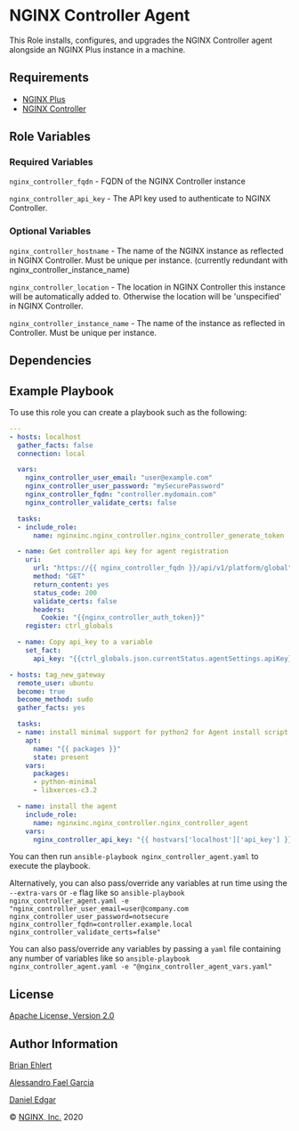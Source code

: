 NGINX Controller Agent
======================

This Role installs, configures, and upgrades the NGINX Controller agent alongside an NGINX Plus instance in a machine.

Requirements
------------

*   [NGINX Plus](https://www.nginx.com/products/nginx/)
*   [NGINX Controller](https://www.nginx.com/products/nginx-controller/)

Role Variables
--------------

### Required Variables

`nginx_controller_fqdn` - FQDN of the NGINX Controller instance

`nginx_controller_api_key` - The API key used to authenticate to NGINX Controller.

### Optional Variables

`nginx_controller_hostname` - The name of the NGINX instance as reflected in NGINX Controller. Must be unique per instance.  (currently redundant with nginx_controller_instance_name)

`nginx_controller_location` - The location in NGINX Controller this instance will be automatically added to. Otherwise the location will be 'unspecified' in NGINX Controller.

`nginx_controller_instance_name` - The name of the instance as reflected in Controller. Must be unique per instance.

Dependencies
------------

Example Playbook
----------------

To use this role you can create a playbook such as the following:

```yaml
---
- hosts: localhost
  gather_facts: false
  connection: local

  vars:
    nginx_controller_user_email: "user@example.com"
    nginx_controller_user_password: "mySecurePassword"
    nginx_controller_fqdn: "controller.mydomain.com"
    nginx_controller_validate_certs: false

  tasks:
  - include_role:
      name: nginxinc.nginx_controller.nginx_controller_generate_token

  - name: Get controller api key for agent registration
    uri:
      url: "https://{{ nginx_controller_fqdn }}/api/v1/platform/global"
      method: "GET"
      return_content: yes
      status_code: 200
      validate_certs: false
      headers:
        Cookie: "{{nginx_controller_auth_token}}"
    register: ctrl_globals

  - name: Copy api_key to a variable
    set_fact:
      api_key: "{{ctrl_globals.json.currentStatus.agentSettings.apiKey}}"

- hosts: tag_new_gateway
  remote_user: ubuntu
  become: true
  become_method: sudo
  gather_facts: yes

  tasks:
  - name: install minimal support for python2 for Agent install script
    apt:
      name: "{{ packages }}"
      state: present
    vars:
      packages:
      - python-minimal
      - libxerces-c3.2

  - name: install the agent
    include_role:
      name: nginxinc.nginx_controller.nginx_controller_agent
    vars:
      nginx_controller_api_key: "{{ hostvars['localhost']['api_key'] }}"
```

You can then run `ansible-playbook nginx_controller_agent.yaml` to execute the playbook.

Alternatively, you can also pass/override any variables at run time using the `--extra-vars` or `-e` flag like so `ansible-playbook nginx_controller_agent.yaml -e "nginx_controller_user_email=user@company.com nginx_controller_user_password=notsecure nginx_controller_fqdn=controller.example.local nginx_controller_validate_certs=false"`

You can also pass/override any variables by passing a `yaml` file containing any number of variables like so `ansible-playbook nginx_controller_agent.yaml -e "@nginx_controller_agent_vars.yaml"`

License
-------

[Apache License, Version 2.0](./LICENSE)

Author Information
------------------

[Brian Ehlert](https://github.com/brianehlert)

[Alessandro Fael Garcia](https://github.com/alessfg)

[Daniel Edgar](https://github.com/aknot242)

&copy; [NGINX, Inc.](https://www.nginx.com/) 2020
